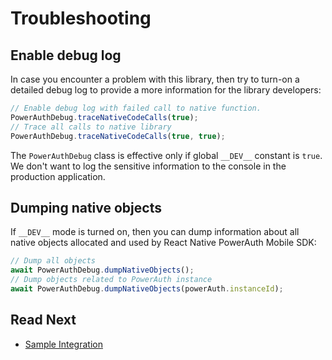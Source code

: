 # Troubleshooting

## Enable debug log

In case you encounter a problem with this library, then try to turn-on a detailed debug log to provide a more information for the library developers:

```javascript
// Enable debug log with failed call to native function.
PowerAuthDebug.traceNativeCodeCalls(true);
// Trace all calls to native library
PowerAuthDebug.traceNativeCodeCalls(true, true);
```

<!-- begin box warning -->
The `PowerAuthDebug` class is effective only if global `__DEV__` constant is `true`. We don't want to log the sensitive information to the console in the production application.
<!-- end -->

## Dumping native objects

If `__DEV__` mode is turned on, then you can dump information about all native objects allocated and used by React Native PowerAuth Mobile SDK:

```javascript
// Dump all objects
await PowerAuthDebug.dumpNativeObjects();
// Dump objects related to PowerAuth instance
await PowerAuthDebug.dumpNativeObjects(powerAuth.instanceId);
```

## Read Next

- [Sample Integration](Sample-Integration.md)